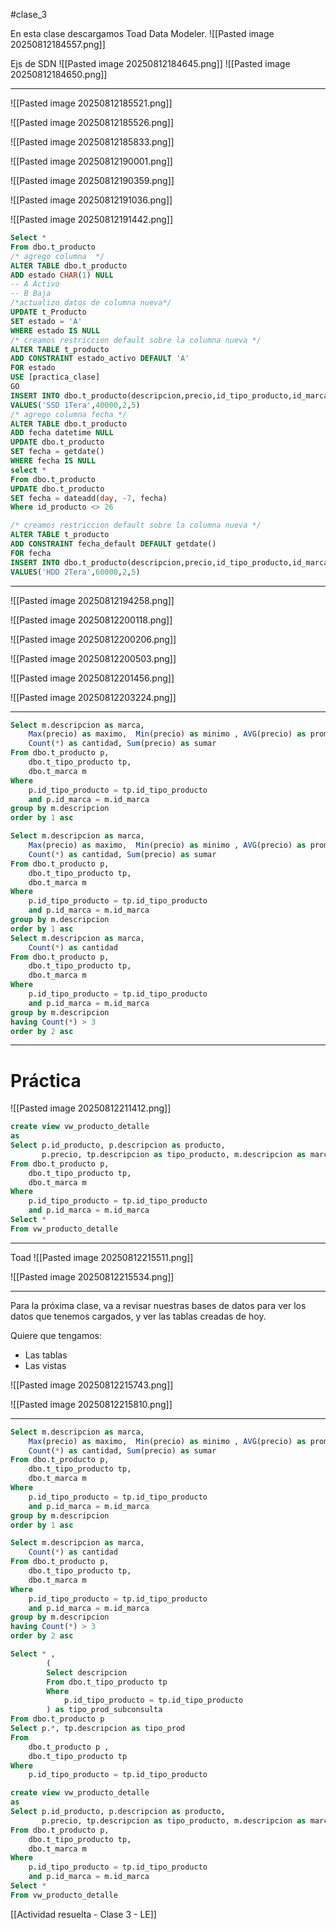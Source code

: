 #clase_3

En esta clase descargamos Toad Data Modeler.
![[Pasted image 20250812184557.png]]

Ejs de SDN
![[Pasted image 20250812184645.png]]
![[Pasted image 20250812184650.png]]


---

![[Pasted image 20250812185521.png]]

![[Pasted image 20250812185526.png]]

![[Pasted image 20250812185833.png]]

![[Pasted image 20250812190001.png]]

![[Pasted image 20250812190359.png]]

![[Pasted image 20250812191036.png]]

![[Pasted image 20250812191442.png]]

```sql
Select *
From dbo.t_producto
/* agrego columna  */
ALTER TABLE dbo.t_producto
ADD estado CHAR(1) NULL   
-- A Activo
-- B Baja
/*actualizo datos de columna nueva*/
UPDATE t_Producto 
SET estado = 'A' 
WHERE estado IS NULL 
/* creamos restriccion default sobre la columna nueva */
ALTER TABLE t_producto
ADD CONSTRAINT estado_activo DEFAULT 'A'
FOR estado
USE [practica_clase]
GO
INSERT INTO dbo.t_producto(descripcion,precio,id_tipo_producto,id_marca)
VALUES('SSD 1Tera',40000,2,5)
/* agrego columna fecha */
ALTER TABLE dbo.t_producto
ADD fecha datetime NULL   
UPDATE dbo.t_producto 
SET fecha = getdate()
WHERE fecha IS NULL 
select *
From dbo.t_producto 
UPDATE dbo.t_producto 
SET fecha = dateadd(day, -7, fecha)
Where id_producto <> 26
```

```sql
/* creamos restriccion default sobre la columna nueva */
ALTER TABLE t_producto
ADD CONSTRAINT fecha_default DEFAULT getdate()
FOR fecha
INSERT INTO dbo.t_producto(descripcion,precio,id_tipo_producto,id_marca)
VALUES('HDD 2Tera',60000,2,5)
```

---

![[Pasted image 20250812194258.png]]

![[Pasted image 20250812200118.png]]

![[Pasted image 20250812200206.png]]

![[Pasted image 20250812200503.png]]

![[Pasted image 20250812201456.png]]

![[Pasted image 20250812203224.png]]

---

```sql
Select m.descripcion as marca, 
	Max(precio) as maximo,  Min(precio) as minimo , AVG(precio) as promedio, 
	Count(*) as cantidad, Sum(precio) as sumar
From dbo.t_producto p, 
	dbo.t_tipo_producto tp, 
	dbo.t_marca m
Where 
	p.id_tipo_producto = tp.id_tipo_producto
	and p.id_marca = m.id_marca
group by m.descripcion
order by 1 asc
```

```sql
Select m.descripcion as marca, 
	Max(precio) as maximo,  Min(precio) as minimo , AVG(precio) as promedio, 
	Count(*) as cantidad, Sum(precio) as sumar
From dbo.t_producto p, 
	dbo.t_tipo_producto tp, 
	dbo.t_marca m
Where 
	p.id_tipo_producto = tp.id_tipo_producto
	and p.id_marca = m.id_marca
group by m.descripcion
order by 1 asc
Select m.descripcion as marca, 
	Count(*) as cantidad
From dbo.t_producto p, 
	dbo.t_tipo_producto tp, 
	dbo.t_marca m
Where 
	p.id_tipo_producto = tp.id_tipo_producto
	and p.id_marca = m.id_marca
group by m.descripcion
having Count(*) > 3
order by 2 asc
```

---

# Práctica


![[Pasted image 20250812211412.png]]

```sql
create view vw_producto_detalle
as
Select p.id_producto, p.descripcion as producto, 
       p.precio, tp.descripcion as tipo_producto, m.descripcion as marca
From dbo.t_producto p, 
	dbo.t_tipo_producto tp, 
	dbo.t_marca m
Where 
	p.id_tipo_producto = tp.id_tipo_producto
	and p.id_marca = m.id_marca
Select *
From vw_producto_detalle
```

---

Toad
![[Pasted image 20250812215511.png]]

![[Pasted image 20250812215534.png]]


---

Para la próxima clase, va a revisar nuestras bases de datos para ver los datos que tenemos cargados, y ver las tablas creadas de hoy.

Quiere que tengamos:
- Las tablas
- Las vistas


![[Pasted image 20250812215743.png]]

![[Pasted image 20250812215810.png]]


---

```sql
Select m.descripcion as marca, 
	Max(precio) as maximo,  Min(precio) as minimo , AVG(precio) as promedio, 
	Count(*) as cantidad, Sum(precio) as sumar
From dbo.t_producto p, 
	dbo.t_tipo_producto tp, 
	dbo.t_marca m
Where 
	p.id_tipo_producto = tp.id_tipo_producto
	and p.id_marca = m.id_marca
group by m.descripcion
order by 1 asc
```

```sql
Select m.descripcion as marca, 
	Count(*) as cantidad
From dbo.t_producto p, 
	dbo.t_tipo_producto tp, 
	dbo.t_marca m
Where 
	p.id_tipo_producto = tp.id_tipo_producto
	and p.id_marca = m.id_marca
group by m.descripcion
having Count(*) > 3
order by 2 asc
```

```sql
Select * , 
		(
		Select descripcion 
		From dbo.t_tipo_producto tp
		Where 
			p.id_tipo_producto = tp.id_tipo_producto
		) as tipo_prod_subconsulta
From dbo.t_producto p 
Select p.*, tp.descripcion as tipo_prod
From 
	dbo.t_producto p ,
	dbo.t_tipo_producto tp
Where 
	p.id_tipo_producto = tp.id_tipo_producto
```

```sql
create view vw_producto_detalle
as
Select p.id_producto, p.descripcion as producto, 
       p.precio, tp.descripcion as tipo_producto, m.descripcion as marca
From dbo.t_producto p, 
	dbo.t_tipo_producto tp, 
	dbo.t_marca m
Where 
	p.id_tipo_producto = tp.id_tipo_producto
	and p.id_marca = m.id_marca
Select *
From vw_producto_detalle
```


[[Actividad resuelta - Clase 3 - LE]]